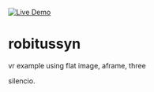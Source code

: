 [![Live Demo](https://img.shields.io/badge/demo-online-green.svg)](https://cdn.rawgit.com/pseuyi/robitussyn/c79a1a80/index.html)

# robitussyn

vr example using flat image, aframe, three

silencio.
